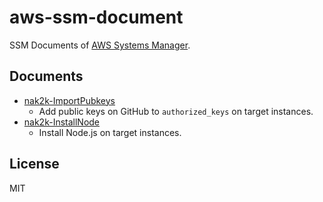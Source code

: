 # aws-ssm-document

SSM Documents of [AWS Systems Manager](https://aws.amazon.com/systems-manager/).

## Documents

- [nak2k-ImportPubkeys](https://console.aws.amazon.com/systems-manager/documents/nak2k-ImportPubkeys/description)
  - Add public keys on GitHub to `authorized_keys` on target instances.
- [nak2k-InstallNode](https://console.aws.amazon.com/systems-manager/documents/nak2k-InstallNode/description)
  - Install Node.js on target instances.

## License

MIT

